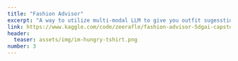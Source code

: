 ```yaml
---
title: "Fashion Advisor"
excerpt: "A way to utilize multi-modal LLM to give you outfit sugesstion"
link: https://www.kaggle.com/code/zeerafle/fashion-advisor-5dgai-capstone-project
header:
  teaser: assets/img/im-hungry-tshirt.png
number: 3
---
```

